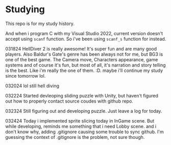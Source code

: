 ﻿# Studying

This repo is for my study history.

And when i program C with my Visual Studio 2022, current version doesn't accept using `scanf` function. So i've been using `scanf_s` function for instead.

031824 HellDiver 2 is really awesome! It's super fun and are many good players.
Also Baldur's Gate's genre has been always not for me, but BG3 is one of the best game. The Camera move, Characters appearance, game systems and of course it's fun, but most of all, it's narration and story telling is the best. Like i'm really the one of them. :D. maybe i'll continue my study since tomorrow lol.

032024 lol still hell diving

032224 Started devleoping sliding puzzle with Unity, but haven't figured out how to properly contact source coudes with github repo.

032324 Still figuring out and developing puzzle. Just leave a log for today.

032424 Today i implemented sprite slicing today in InGame scene. But while developing, reminds me something that i need Lobby scene. and i don't know why, adding .gitignore causing some trouble to sync github. I'm guessing the context of .gitignore is the problem, not sure though.
